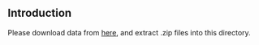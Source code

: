 ## Introduction
Please download data from [here](https://pan.baidu.com), and extract .zip files into this directory.
